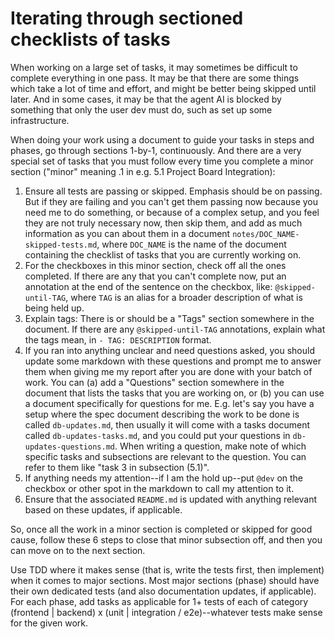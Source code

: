 # Iterating through sectioned checklists of tasks 
When working on a large set of tasks, it may sometimes be difficult to complete everything in one pass. It may be that 
there are some things which take a lot of time and effort, and might be better being skipped until later. And in some 
cases, it may be that the agent AI is blocked by something that only the user dev must do, such as set up some 
infrastructure.

When doing your work using a document to guide your tasks in steps and phases, go through sections 1-by-1, continuously.
And there are a very special set of tasks that you must follow every time you complete a minor section ("minor" meaning 
.1 in e.g. 5.1 Project Board Integration):

1. Ensure all tests are passing or skipped. Emphasis should be on passing. But if they are failing and you can't get 
them passing now because you need me to do something, or because of a complex setup, and you feel they are not truly 
necessary now, then skip them, and add as much information as you can about them in a document 
`notes/DOC_NAME-skipped-tests.md`, where `DOC_NAME` is the name of the document containing the checklist of tasks that 
you are currently working on.
2. For the checkboxes in this minor section, check off all the ones completed. If there are any that you can't complete
now, put an annotation at the end of the sentence on the checkbox, like: `@skipped-until-TAG`, where `TAG` is an alias 
for a broader description of what is being held up.
3. Explain tags: There is or should be a "Tags" section somewhere in the document. If there are any `@skipped-until-TAG`
annotations, explain what the tags mean, in `- TAG: DESCRIPTION` format.
4. If you ran into anything unclear and need questions asked, you should update some markdown with these questions and 
prompt me to answer them when giving me my report after you are done with your batch of work. You can (a) add a 
"Questions" section somewhere in the document that lists the tasks that you are working on, or (b) you can use a 
document specifically for questions for me. E.g. let's say you have a setup where the spec document describing the work 
to be done is called `db-updates.md`, then usually it will come with a tasks document called `db-updates-tasks.md`, and 
you could put your questions in `db-updates-questions.md`.  When writing a question, make note of which specific tasks 
and subsections are  relevant to the question. You can refer to them like "task 3 in subsection (5.1)".
5. If anything needs my attention--if I am the hold up--put `@dev` on the checkbox or other spot in the markdown to call
my attention to it. 
6. Ensure that the associated `README.md` is updated with anything relevant based on these updates, if applicable.

So, once all the work in a minor section is completed or skipped for good cause, follow these 6 steps to close that 
minor subsection off, and then you can move on to the next section.

Use TDD where it makes sense (that is, write the tests first, then implement) when it comes to major sections. Most 
major sections (phase) should have their own dedicated tests 
(and also documentation updates, if applicable). For each phase, add tasks as applicable for 1+ tests of each of 
category (frontend | backend) x (unit | integration / e2e)--whatever tests make sense for the given work. 
